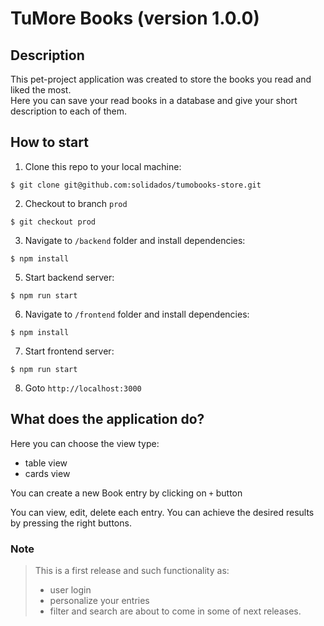 # TuMore Books (version 1.0.0)
## Description
This pet-project application was created to store the books you read and liked the most.  
Here you can save your read books in a database and give your short description to each of them.  

## How to start
1. Clone this repo to your local machine:  
```shell
$ git clone git@github.com:solidados/tumobooks-store.git
```
2. Checkout to branch `prod`  
```shell
$ git checkout prod
```
3. Navigate to `/backend` folder and install dependencies:  
```shell
$ npm install
```
5. Start backend server:
```shell
$ npm run start
```
6. Navigate to `/frontend` folder and install dependencies:  
```shell
$ npm install
```
7. Start frontend server:
```shell
$ npm run start
```
8. Goto `http://localhost:3000`

## What does the application do?
Here you can choose the view type:  
- table view
- cards view

You can create a new Book entry by clicking on `+` button  

You can view, edit, delete each entry. You can achieve the desired results by pressing the right buttons.

### Note
> This is a first release and such functionality as:  
> - user login
> - personalize your entries
> - filter and search
> are about to come in some of next releases.
